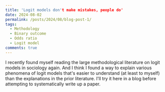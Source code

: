 ```yaml
---
title: 'Logit models don't make mistakes, people do'
date: 2024-08-02
permalink: /posts/2024/08/blog-post-1/
tags:
  - Methodology
  - Binary outcome
  - Odds ratio
  - Logit model
comments: true
---
```


I recently found myself reading the large methodological literature on logit models in sociology again. And I think I found a way to explain various
phenomena of logit models that's easier to understand (at least to myself) than the explanations in the prior literature. I'll try it here in a blog
before attempting to systematically write up a paper. 

